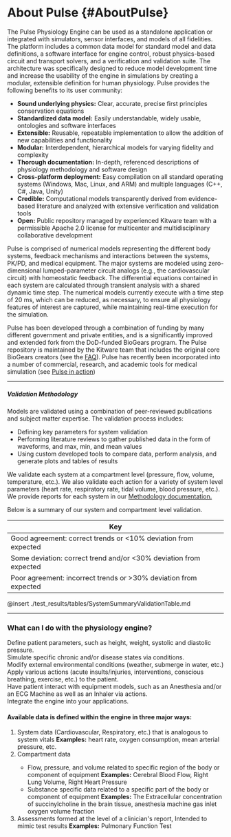 About Pulse {#AboutPulse}
=========================

The Pulse Physiology Engine can be used as a standalone application or integrated with simulators, sensor interfaces, and models of all fidelities.
The platform includes a common data model for standard model and data definitions, a software interface for engine control, robust physics-based circuit and transport solvers, and a verification and validation suite. 
The architecture was specifically designed to reduce model development time and increase the usability of the engine in simulations by creating a modular, extensible definition for human physiology. 
Pulse provides the following benefits to its user community:

  - <b>Sound underlying physics:</b> Clear, accurate, precise first principles conservation equations
  - <b>Standardized data model:</b> Easily understandable, widely usable, ontologies and software interfaces
  - <b>Extensible:</b> Reusable, repeatable implementation to allow the addition of new capabilities and functionality
  - <b>Modular:</b> Interdependent, hierarchical models for varying fidelity and complexity
  - <b>Thorough documentation:</b> In-depth, referenced descriptions of physiology methodology and software design
  - <b>Cross-platform deployment:</b> Easy compilation on all standard operating systems (Windows, Mac, Linux, and ARM) and multiple languages (C++, C#, Java, Unity)
  - <b>Credible:</b> Computational models transparently derived from evidence-based literature and analyzed with extensive verification and validation tools
  - <b>Open:</b> Public repository managed by experienced Kitware team with a permissible Apache 2.0 license for multicenter and multidisciplinary collaborative development

Pulse is comprised of numerical models representing the different body systems, feedback mechanisms and interactions between the systems, PK/PD, and medical equipment. 
The major systems are modeled using zero-dimensional lumped-parameter circuit analogs (e.g., the cardiovascular circuit) with homeostatic feedback. 
The differential equations contained in each system are calculated through transient analysis with a shared dynamic time step. 
The numerical models currently execute with a time step of 20 ms, which can be reduced, as necessary, to ensure all physiology features of interest are captured, while maintaining real-time execution for the simulation.

Pulse has been developed through a combination of funding by many different government and private entities, and is a significantly improved and extended fork from the DoD-funded BioGears program.
The Pulse repository is maintained by the Kitware team that includes the original core BioGears creators (see the <a href="_f_a_q.html">FAQ</a>). 
Pulse has recently been incorporated into a number of commercial, research, and academic tools for medical simulation (see <a href="pulse-in-action.html">Pulse in action</a>)

---------

##### Validation Methodology

Models are validated using a combination of peer-reviewed publications and subject matter expertise. The validation process includes:

  - Defining key parameters for system validation
  - Performing literature reviews to gather published data in the form of waveforms, and max, min, and mean values
  - Using custom developed tools to compare data, perform analysis, and generate plots and tables of results

We validate each system at a compartment level (pressure, flow, volume, temperature, etc.). We also validate each action for a variety of system level parameters (heart rate, respiratory rate, tidal volume, blood pressure, etc.). 
We provide reports for each system in our <a href="_system_methodology.html">Methodology documentation.</a>

Below is a summary of our system and compartment level validation.

|	Key	|
|	---	|
|<span class="success"> Good agreement: correct trends or <10% deviation from expected </span>|
|<span class="warning"> Some deviation: correct trend and/or <30% deviation from expected </span>|
|<span class="danger"> Poor agreement: incorrect trends or >30% deviation from expected </span>|

@insert ./test_results/tables/SystemSummaryValidationTable.md

---------

<div class="container">
  <div class="row">
    <h3>What can I do with the physiology engine?</h3>
    <div class="row-content">
      <div class="patient-actions">
        <div class="action col-sm-4">
          <div class="action-content">
            Define patient parameters, such as height, weight, systolic and diastolic pressure.
          </div>
        </div>
        <div class="action col-sm-4">
          <div class="action-content">
            Simulate specific chronic and/or disease states via conditions.
          </div>
        </div>
        <div class="action col-sm-4">
          <div class="action-content">
            Modify external environmental conditions (weather, submerge in water, etc.)
          </div>
        </div>
        <div class="action col-sm-4">
          <div class="action-content">
            Apply various actions (acute insults/injuries, interventions, conscious breathing, exercise, etc.) to the patient.
          </div>
        </div>
        <div class="action col-sm-4">
          <div class="action-content">
            Have patient interact with equipment models, such as an Anesthesia and/or an ECG Machine as well as an Inhaler via actions.
          </div>
        </div>
        <div class="action col-sm-4">
          <div class="action-content">
            Integrate the engine into your applications.
          </div>
        </div>
      </div>
    </div> <!-- END .row-content -->
  </div> <!-- END .row -->
  <div class="row">
    <div class="row-content">
      <h4>Available data is defined within the engine in three major ways:</h4>
      <ol class="data-definitions row">
        <li class="definition col-sm-4">
          <span>
            System data (Cardiovascular, Respiratory, etc.) that is analogous to system vitals
            <span class="examples"><strong>Examples:</strong> heart rate, oxygen consumption, mean arterial pressure, etc.</span>
          </span>
        </li>
        <li class="definition col-sm-4">
          <span>
            Compartment data
            <ul>
              <li>
                Flow, pressure, and volume related to specific region of the body or component of equipment
                <span class="examples"><strong>Examples:</strong> Cerebral Blood Flow, Right Lung Volume, Right Heart Pressure</span>
              </li>
              <li>
                Substance specific data related to a specific part of the body or component of equipment
                <span class="examples"><strong>Examples:</strong> The Extracellular concentration of succinylcholine in the brain tissue, anesthesia machine gas inlet oxygen volume fraction</span>
              </li>
            </ul>
          </span>
        </li>
        <li class="definition col-sm-4">
          <span>
            Assessments formed at the level of a clinician's report, Intended to mimic test results
            <span class="examples"><strong>Examples:</strong> Pulmonary Function Test</span>
          </span>
        </li>
      </ol>
    </div>
  </div>
</div> <!-- END .container -->
